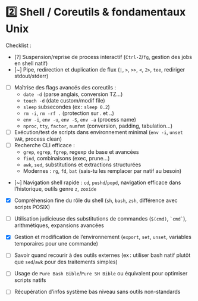 # 2️⃣ **Shell / Coreutils & fondamentaux Unix**

Checklist :

* [?] Suspension/reprise de process interactif (`Ctrl-Z`/`fg`, gestion des jobs en shell natif)
* [~] Pipe, redirection et duplication de flux (`|`, `>`, `>>`, `<`, `2>`, `tee`, rediriger stdout/stderr)
* [ ] Maîtrise des flags avancés des coreutils :
  * `date -d` (parse anglais, conversion TZ…)
  * `touch -d` (date custom/modif file)
  * `sleep` subsecondes (ex : `sleep 0.2`)
  * `rm -i`, `rm -rf .` (protection sur . et ..)
  * `env -i`, `env -u`, `env -S`, `env -a` (process name)
  * `nproc`, `tty`, `factor`, `numfmt` (conversion, padding, tabulation…)
* [ ] Exécution/test de scripts dans environnement minimal (`env -i`, `unset VAR`, process clean)
* [ ] Recherche CLI efficace :
  * `grep`, `egrep`, `fgrep`, regexp de base et avancées
  * `find`, combinaisons (exec, prune…)
  * `awk`, `sed`, substitutions et extractions structurées
  * Modernes : `rg`, `fd`, `bat` (sais-tu les remplacer par natif au besoin)
* [~] Navigation shell rapide : `cd`, `pushd`/`popd`, navigation efficace dans l’historique, outils genre `z`, `zoxide`
* [x] Compréhension fine du rôle du shell (`sh`, `bash`, `zsh`, différence avec scripts POSIX)
* [ ] Utilisation judicieuse des substitutions de commandes (`$(cmd)`, `` `cmd` ``), arithmétiques, expansions avancées
* [x] Gestion et modification de l’environnement (`export`, `set`, `unset`, variables temporaires pour une commande)
* [ ] Savoir quand recourir à des outils externes (ex : utiliser bash natif plutôt que `sed`/`awk` pour des traitements simples)
* [ ] Usage de `Pure Bash Bible`/`Pure SH Bible` ou équivalent pour optimiser scripts natifs
* [ ] Récupération d’infos système bas niveau sans outils non-standards

